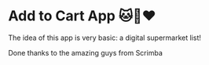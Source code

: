 # Add to Cart App 🐱🛒❤️

The idea of this app is very basic: a digital supermarket list! 

Done thanks to the amazing guys from Scrimba 